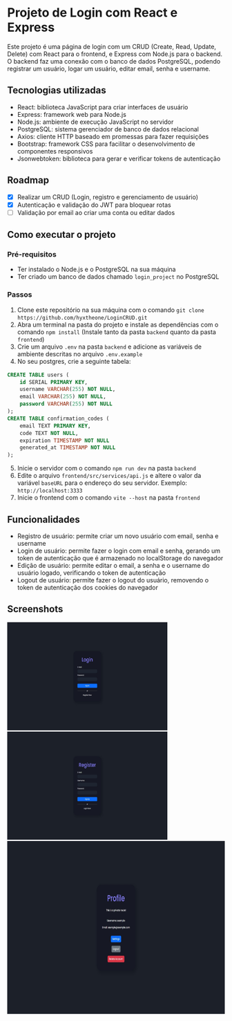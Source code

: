 # Projeto de Login com React e Express

Este projeto é uma página de login com um CRUD (Create, Read, Update, Delete) com React para o frontend, e Express com Node.js para o backend. O backend faz uma conexão com o banco de dados PostgreSQL, podendo registrar um usuário, logar um usuário, editar email, senha e username.

## Tecnologias utilizadas

- React: biblioteca JavaScript para criar interfaces de usuário
- Express: framework web para Node.js
- Node.js: ambiente de execução JavaScript no servidor
- PostgreSQL: sistema gerenciador de banco de dados relacional
- Axios: cliente HTTP baseado em promessas para fazer requisições
- Bootstrap: framework CSS para facilitar o desenvolvimento de componentes responsivos
- Jsonwebtoken: biblioteca para gerar e verificar tokens de autenticação

## Roadmap

- [x] Realizar um CRUD (Login, registro e gerenciamento de usuário)
- [x] Autenticação e validação do JWT para bloquear rotas
- [ ] Validação por email ao criar uma conta ou editar dados

## Como executar o projeto

### Pré-requisitos

- Ter instalado o Node.js e o PostgreSQL na sua máquina
- Ter criado um banco de dados chamado `login_project` no PostgreSQL

### Passos

1. Clone este repositório na sua máquina com o comando `git clone https://github.com/hyxtheone/LoginCRUD.git`
2. Abra um terminal na pasta do projeto e instale as dependências com o comando `npm install`  (Instale tanto da pasta `backend` quanto da pasta `frontend`)
3. Crie um arquivo `.env` na pasta `backend` e adicione as variáveis de ambiente descritas no arquivo `.env.example`
4. No seu postgres, crie a seguinte tabela:
```sql
CREATE TABLE users (
    id SERIAL PRIMARY KEY,
    username VARCHAR(255) NOT NULL,
    email VARCHAR(255) NOT NULL,
    password VARCHAR(255) NOT NULL
);
CREATE TABLE confirmation_codes (
    email TEXT PRIMARY KEY,
    code TEXT NOT NULL,
    expiration TIMESTAMP NOT NULL
    generated_at TIMESTAMP NOT NULL
);
```
5. Inicie o servidor com o comando `npm run dev` na pasta `backend`
6. Edite o arquivo `frontend/src/services/api.js` e altere o valor da variável `baseURL` para o endereço do seu servidor. Exemplo: `http://localhost:3333`
7. Inicie o frontend com o comando `vite --host` na pasta `frontend`

## Funcionalidades

- Registro de usuário: permite criar um novo usuário com email, senha e username
- Login de usuário: permite fazer o login com email e senha, gerando um token de autenticação que é armazenado no localStorage do navegador
- Edição de usuário: permite editar o email, a senha e o username do usuário logado, verificando o token de autenticação
- Logout de usuário: permite fazer o logout do usuário, removendo o token de autenticação dos cookies do navegador

## Screenshots

<img src="/screenshots/login-page.jpeg" alt="Página de login" width="371" height="250">
<img src="/screenshots/register-page.jpeg" alt="Página de registro" width="371" height="250">
<img src="/screenshots/profile-page.jpeg" alt="Página do perfil" width="800" height="400">